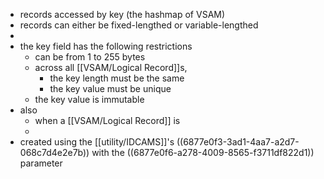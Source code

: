 - records accessed by key (the hashmap of VSAM)
- records can either be fixed-lengthed or variable-lengthed
-
- the key field has the following restrictions
	- can be from 1 to 255 bytes
	- across all [[VSAM/Logical Record]]s,
		- the key length must be the same
		- the key value must be unique
	- the key value is immutable
- also
	- when a [[VSAM/Logical Record]] is
	-
- created using the [[utility/IDCAMS]]'s ((6877e0f3-3ad1-4aa7-a2d7-068c7d4e2e7b)) with the ((6877e0f6-a278-4009-8565-f3711df822d1)) parameter